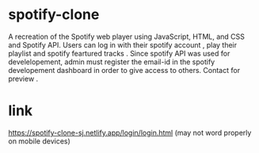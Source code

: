 # spotify-clone
A recreation of the Spotify web player using JavaScript, HTML, and CSS and Spotify API. Users can log in with their spotify account , play their playlist and spotify feartured tracks . Since spotify API was used for develelopement, admin must register the email-id in the spotify developement dashboard in order  to give access to others. Contact for preview . 

# link
https://spotify-clone-sj.netlify.app/login/login.html
(may not word properly on mobile devices)
